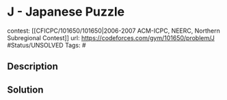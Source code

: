 # J - Japanese Puzzle

contest: [[CFICPC/101650/101650|2006-2007 ACM-ICPC, NEERC, Northern Subregional Contest]]
url: https://codeforces.com/gym/101650/problem/J
#Status/UNSOLVED
Tags: #

## Description

## Solution


